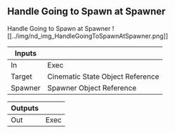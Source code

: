 ## Handle Going to Spawn at Spawner
Handle Going to Spawn at Spawner
![[../img/nd_img_HandleGoingToSpawnAtSpawner.png]]

|Inputs||
|--|--|
| In | Exec |
| Target | Cinematic State Object Reference |
| Spawner | Spawner Object Reference |

|Outputs||
|--|--|
| Out | Exec |
